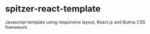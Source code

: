 # spitzer-react-template
Javascript template using responsive layout, React.js and Bulma CSS framework.
